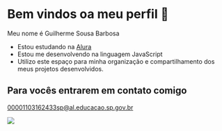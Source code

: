 # Bem vindos oa meu perfil 💙
 Meu nome é Guilherme Sousa Barbosa

 - Estou estudando na [Alura](https://alura.com.br)
- Estou me desenvolvendo na linguagem JavaScript
- Utilizo este espaço para minha organização e compartilhamento dos meus projetos desenvolvidos.

## Para vocês entrarem em contato comigo

00001103162433sp@al.educacao.sp.gov.br


![](https://tenor.com/bj6O6.gif)
